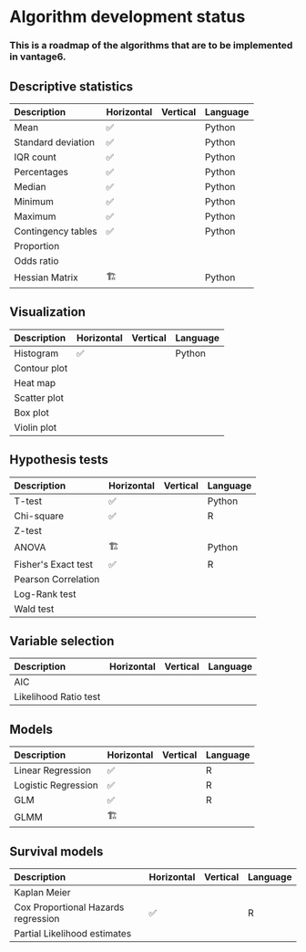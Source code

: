 # Algorithm development status

### This is a roadmap of the algorithms that are to be implemented in vantage6.

## Descriptive statistics

| Description | Horizontal | Vertical | Language |
| :--- | :--- | :--- | :--- |
| Mean | ✅ |  | Python |
| Standard deviation | ✅ |  | Python |
| IQR count | ✅ |  | Python |
| Percentages | ✅ |  | Python |
| Median | ✅ |  | Python |
| Minimum | ✅ |  | Python |
| Maximum | ✅ |  | Python |
| Contingency tables | ✅ |  | Python |
| Proportion |  |  |  |
| Odds ratio |  |  |  |
| Hessian Matrix | 🏗 |  | Python |

## Visualization

| Description | Horizontal | Vertical | Language |
| :--- | :--- | :--- | :--- |
| Histogram | ✅ |  | Python |
| Contour plot |  |  |  |
| Heat map |  |  |  |
| Scatter plot |  |  |  |
| Box plot |  |  |  |
| Violin plot |  |  |  |

## Hypothesis tests

| Description | Horizontal | Vertical | Language |
| :--- | :--- | :--- | :--- |
| T-test | ✅ |  | Python |
| Chi-square | ✅ |  | R |
| Z-test |  |  |  |
| ANOVA | 🏗 |  | Python |
| Fisher's Exact test | ✅ |  | R |
| Pearson Correlation |  |  |  |
| Log-Rank test |  |  |  |
| Wald test |  |  |  |

## Variable selection

| Description | Horizontal | Vertical | Language |
| :--- | :--- | :--- | :--- |
| AIC |  |  |  |
| Likelihood Ratio test |  |  |  |

## Models

| Description | Horizontal | Vertical | Language |
| :--- | :--- | :--- | :--- |
| Linear Regression | ✅ |  | R |
| Logistic Regression | ✅ |  | R |
| GLM | ✅ |  | R |
| GLMM | 🏗 |  |  |

## Survival models

| Description | Horizontal | Vertical | Language |
| :--- | :--- | :--- | :--- |
| Kaplan Meier |  |  |  |
| Cox Proportional Hazards regression | ✅ |  | R |
| Partial Likelihood estimates |  |  |  |


